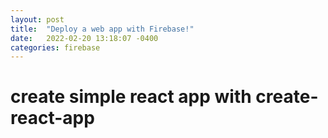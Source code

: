 ```yaml
---
layout: post
title:  "Deploy a web app with Firebase!"
date:   2022-02-20 13:18:07 -0400
categories: firebase
---
```


# create simple react app with create-react-app
